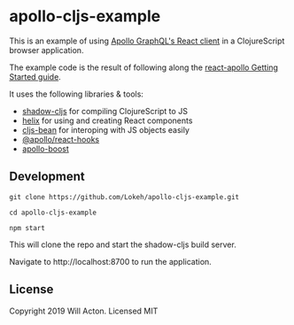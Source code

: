 # apollo-cljs-example

This is an example of using [Apollo GraphQL's React client](https://www.apollographql.com/docs/react/) in a ClojureScript browser application.

The example code is the result of following along the [react-apollo Getting Started guide](https://github.com/apollographql/apollo-client/blob/49fca2667986bd44f3ae5056853b6aed931156c8/docs/source/get-started.mdx).

It uses the following libraries & tools:
- [shadow-cljs](https://github.com/thheller/shadow-cljs) for compiling ClojureScript to JS
- [helix](https://github.com/Lokeh/helix/) for using and creating React components
- [cljs-bean](https://github.com/mfikes/cljs-bean) for interoping with JS objects easily
- [@apollo/react-hooks](https://www.apollographql.com/docs/react/api/react-hooks/)
- [apollo-boost](https://github.com/apollographql/apollo-client/tree/master/packages/apollo-boost)

## Development

```
git clone https://github.com/Lokeh/apollo-cljs-example.git

cd apollo-cljs-example

npm start
```

This will clone the repo and start the shadow-cljs build server.

Navigate to http://localhost:8700 to run the application.

## License

Copyright 2019 Will Acton. Licensed MIT
